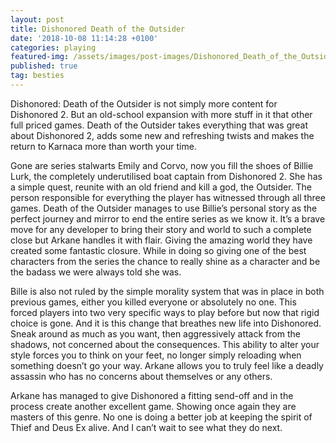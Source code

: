 ```yaml
---
layout: post
title: Dishonored Death of the Outsider
date: '2018-10-08 11:14:28 +0100'
categories: playing
featured-img: /assets/images/post-images/Dishonored_Death_of_the_Outsider.jpg
published: true
tag: besties
---
```


Dishonored: Death of the Outsider is not simply more content for Dishonored 2. But an old-school expansion with more stuff in it that other full priced games. Death of the Outsider takes everything that was great about Dishonored 2, adds some new and refreshing twists and makes the return to Karnaca more than worth your time.

Gone are series stalwarts Emily and Corvo, now you fill the shoes of Billie Lurk, the completely underutilised boat captain from Dishonored 2. She has a simple quest, reunite with an old friend and kill a god, the Outsider. The person responsible for everything the player has witnessed through all three games. Death of the Outsider manages to use Billie’s personal story as the perfect journey and mirror to end the entire series as we know it. It’s a brave move for any developer to bring their story and world to such a complete close but Arkane handles it with flair. Giving the amazing world they have created some fantastic closure. While in doing so giving one of the best characters from the series the chance to really shine as a character and be the badass we were always told she was.

Bille is also not ruled by the simple morality system that was in place in both previous games, either you killed everyone or absolutely no one. This forced players into two very specific ways to play before but now that rigid choice is gone. And it is this change that breathes new life into Dishonored. Sneak around as much as you want, then aggressively attack from the shadows, not concerned about the consequences. This ability to alter your style forces you to think on your feet, no longer simply reloading when something doesn’t go your way. Arkane allows you to truly feel like a deadly assassin who has no concerns about themselves or any others.

Arkane has managed to give Dishonored a fitting send-off and in the process create another excellent game. Showing once again they are masters of this genre. No one is doing a better job at keeping the spirit of Thief and Deus Ex alive. And I can’t wait to see what they do next.
